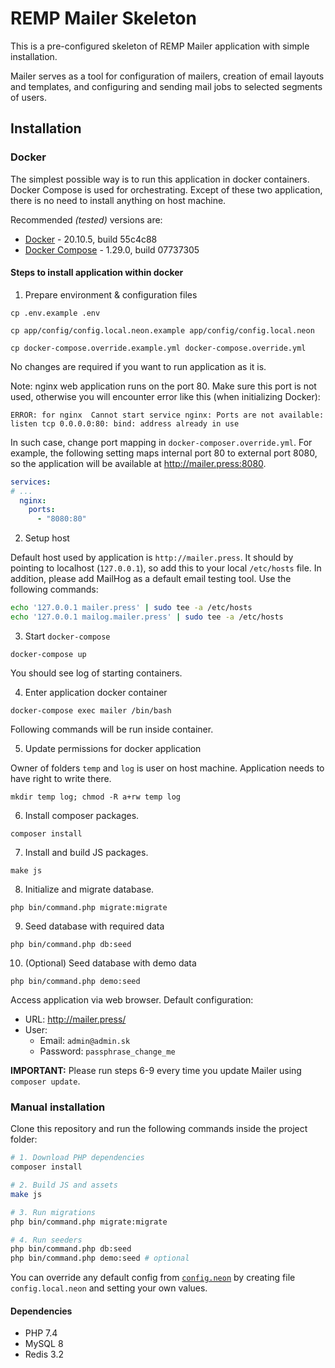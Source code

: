 # REMP Mailer Skeleton

This is a pre-configured skeleton of REMP Mailer application with simple installation.

Mailer serves as a tool for configuration of mailers, creation of email layouts and
templates, and configuring and sending mail jobs to selected segments of users.

## Installation

### Docker

The simplest possible way is to run this application in docker containers. Docker Compose is used for orchestrating. Except of these two application, there is no need to install anything on host machine.

Recommended _(tested)_ versions are:

- [Docker](https://www.docker.com/products/docker-engine) - 20.10.5, build 55c4c88
- [Docker Compose](https://docs.docker.com/compose/overview/) - 1.29.0, build 07737305

#### Steps to install application within docker

1. Prepare environment & configuration files
```
cp .env.example .env
```
```
cp app/config/config.local.neon.example app/config/config.local.neon
```
```
cp docker-compose.override.example.yml docker-compose.override.yml
```

No changes are required if you want to run application as it is.

Note: nginx web application runs on the port 80. Make sure this port is not used, otherwise you will encounter error like this (when initializing Docker):

```
ERROR: for nginx  Cannot start service nginx: Ports are not available: listen tcp 0.0.0.0:80: bind: address already in use
```

In such case, change port mapping in `docker-composer.override.yml`. For example, the following setting maps internal port 80 to external port 8080, so the application will be available at http://mailer.press:8080.
```yaml
services:
# ...
  nginx:
    ports:
      - "8080:80"
```




2. Setup host 

Default host used by application is `http://mailer.press`.
It should by pointing to localhost (`127.0.0.1`), so add this to your local `/etc/hosts` file. 
In addition, please add MailHog as a default email testing tool. Use the following commands: 



```bash
echo '127.0.0.1 mailer.press' | sudo tee -a /etc/hosts
echo '127.0.0.1 mailog.mailer.press' | sudo tee -a /etc/hosts
```

3. Start `docker-compose`

```
docker-compose up
```

You should see log of starting containers.

4. Enter application docker container

```
docker-compose exec mailer /bin/bash
```

Following commands will be run inside container.

5. Update permissions for docker application

Owner of folders `temp` and `log` is user on host machine. Application needs to have right to write there.

```
mkdir temp log; chmod -R a+rw temp log
```

6. Install composer packages.

```
composer install
```

7. Install and build JS packages.

```
make js
```

8. Initialize and migrate database.

```
php bin/command.php migrate:migrate
```

9. Seed database with required data

```
php bin/command.php db:seed
```

10. (Optional) Seed database with demo data

```
php bin/command.php demo:seed
```

Access application via web browser. Default configuration:

- URL: http://mailer.press/
- User:
    - Email: `admin@admin.sk`
    - Password: `passphrase_change_me`
    
**IMPORTANT:** Please run steps 6-9 every time you update Mailer using `composer update`.

### Manual installation

Clone this repository and run the following commands inside the project folder:

```bash
# 1. Download PHP dependencies
composer install

# 2. Build JS and assets
make js

# 3. Run migrations
php bin/command.php migrate:migrate

# 4. Run seeders
php bin/command.php db:seed
php bin/command.php demo:seed # optional
```

You can override any default config from
[`config.neon`](./app/config/config.neon) by creating file
`config.local.neon` and setting your own values.

#### Dependencies

- PHP 7.4
- MySQL 8
- Redis 3.2